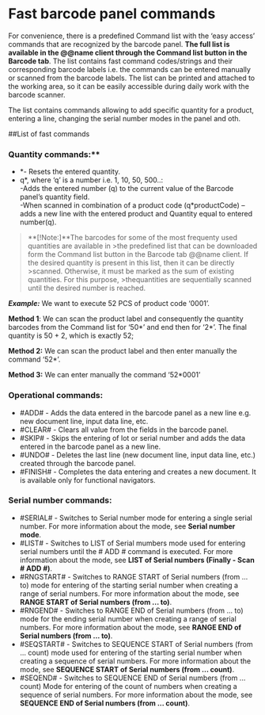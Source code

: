 # Fast barcode panel commands

For convenience, there is a predefined Command list with the ‘easy access’ commands that are recognized by the barcode panel. **The full list is available in the @@name client through the Command list button in the Barcode tab**. The list contains fast command codes/strings and their corresponding barcode labels i.e. the commands can be entered manually or scanned from the barcode labels. The list can be printed and attached to the working area, so it can be easily accessible during daily work with the barcode scanner.

The list contains commands allowing to add specific quantity for a product, entering a line, changing the serial number modes in the panel and oth.
 
##List of fast commands
 
### Quantity commands:**
- *- Resets the entered quantity.
- q*, where ‘q’ is a number i.e. 1, 10, 50, 500..:</br>
-Adds the entered number (q) to the current value of the Barcode panel’s quantity field.</br>
-When scanned in combination of a product code (q*productCode) – adds a new line with the entered product and Quantity equal to entered number(q).</br>
 
 
>**[!Note:]**The barcodes for some of the most frequenty used quantities are available in >the predefined list that can be downloaded form the Command list button in the Barcode 
>tab @@name client. If the desired quantity is present in this list, then it can be directly >scanned. Otherwise, it must be marked as the sum of existing quantities. For this purpose, >thequantities are sequentially scanned until the desired number is reached.
 

 ***Example:*** We want to execute 52 PCS of product code ‘0001’.
 
 
**Method 1**: We can scan the product label and consequently the quantity barcodes from the Command list  for ‘50*’ and end then for ‘2*’. The final quantity is 50 + 2, which is exactly 52;</br>

**Method 2:** We can scan the product label and then enter manually the command ‘52*’.</br>

**Method 3:** We can enter manually the command ‘52*0001’</br>


 
### Operational commands:

- #ADD# - Adds the data entered in the barcode panel as a new line e.g. new document line, input data line, etc.
- #CLEAR# - Clears all value from the fields in the barcode panel.
- #SKIP# - Skips the entering of lot or serial number and adds the data entered in the barcode panel as a new line.
- #UNDO# - Deletes the last line (new document line, input data line, etc.) created through the barcode panel.
- #FINISH# - Completes the data entering and creates a new document. It is available only for functional navigators.
 

### Serial number commands:
 
- #SERIAL# - Switches to Serial number mode for entering a single serial number. For more information about the mode, see **Serial number mode**.
- #LIST# - Switches to LIST of Serial mumbers mode used for entering serial numbers until the # ADD # command is executed. For more information about the mode, see **LIST of Serial numbers (Finally - Scan # ADD #)**.
- #RNGSTART# - Switches to RANGE START of Serial numbers (from ... to) mode for entering of the starting serial number when creating a range of serial numbers. For more information about the mode, see **RANGE START of Serial numbers (from ... to)**.
- #RNGEND# - Switches to RANGE END of Serial numbers (from ... to) mode for the ending serial number when creating a range of serial numbers. For more information about the mode, see **RANGE END of Serial numbers (from ... to)**.
- #SEQSTART# - Switches to SEQUENCE START of Serial numbers (from ... count) mode used for entering of the starting serial number when creating a sequence of serial numbers. For more information about the mode, see **SEQUENCE START of Serial numbers (from ... count)**.
- #SEQEND# - Switches to SEQUENCE END of Serial numbers (from ... count) Mode for entering of the count of numbers when creating a sequence of serial numbers. For more information about the mode, see **SEQUENCE END of Serial numbers (from ... count)**.

